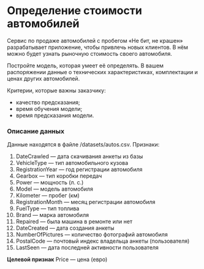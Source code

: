 # Определение стоимости автомобилей

Сервис по продаже автомобилей с пробегом «Не бит, не крашен» разрабатывает приложение, чтобы привлечь новых клиентов. В нём можно будет узнать рыночную стоимость своего автомобиля. 

Постройте модель, которая умеет её определять. В вашем распоряжении данные о технических характеристиках, комплектации и ценах других автомобилей.

Критерии, которые важны заказчику:
- качество предсказания;
- время обучения модели;
- время предсказания модели.

### Описание данных
Данные находятся в файле /datasets/autos.csv.
Признаки:
1) DateCrawled — дата скачивания анкеты из базы
2) VehicleType — тип автомобильного кузова
3) RegistrationYear — год регистрации автомобиля
4) Gearbox — тип коробки передач
5) Power — мощность (л. с.)
6) Model — модель автомобиля
7) Kilometer — пробег (км)
8) RegistrationMonth — месяц регистрации автомобиля
9) FuelType — тип топлива
10) Brand — марка автомобиля
11) Repaired — была машина в ремонте или нет
12) DateCreated — дата создания анкеты
13) NumberOfPictures — количество фотографий автомобиля
14) PostalCode — почтовый индекс владельца анкеты (пользователя)
15) LastSeen — дата последней активности пользователя

**Целевой признак**
Price — цена (евро)
